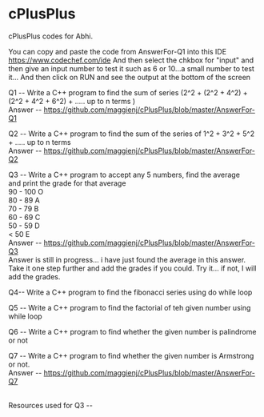# cPlusPlus
cPlusPlus codes for Abhi.

You can copy and paste the code from AnswerFor-Q1 into this IDE <https://www.codechef.com/ide>
And then select the chkbox for "input" and then give an input number to test it such as 6 or 10...a small number to test it...
And then click on RUN and see the output at the bottom of the screen


Q1 --
Write a C++ program to find the sum of series (2^2 + (2^2 + 4^2) + (2^2 + 4^2 + 6^2) + ..... up to n terms ) </br>
Answer -- <https://github.com/maggienj/cPlusPlus/blob/master/AnswerFor-Q1>

Q2 --
Write a C++ program to find the sum of the series of 1^2 + 3^2 + 5^2 + ..... up to n terms </br>
Answer -- <https://github.com/maggienj/cPlusPlus/blob/master/AnswerFor-Q2>

Q3 -- 
Write a C++ program to accept any 5 numbers, find the average </br>
and print the grade for that average <br>
90 - 100   O </br>
80 - 89    A </BR>
70 - 79    B </br>
60 - 69    C  </br>
50 - 59    D  </br>
< 50       E  </br>
Answer -- <https://github.com/maggienj/cPlusPlus/blob/master/AnswerFor-Q3> </br>
Answer is still in progress... i have just found the average in this answer. Take it one step further and add the grades if you could. Try it... if not, I will add the grades.


Q4-- 
Write a C++ program to find the fibonacci series using do while loop </br>

Q5 --
Write a C++ program to find the factorial of teh given number using while loop </br>

Q6 --
Write a C++ program to find whether the given number is palindrome or not </br>




Q7 --
Write a C++ program to find whether the given number is Armstrong or not. </br>
Answer -- <https://github.com/maggienj/cPlusPlus/blob/master/AnswerFor-Q7>



</br>
Resources used for Q3 -- <br>
<http://programmingknowledgeblog.blogspot.com/2013/04/write-c-program-that-calculates-average.html>
